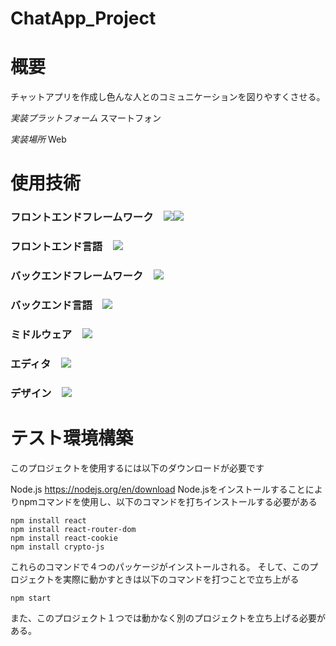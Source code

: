 # ChatApp_Project

# 概要
チャットアプリを作成し色んな人とのコミュニケーションを図りやすくさせる。

*実装プラットフォーム*
スマートフォン

*実装場所*
Web

# 使用技術
### フロントエンドフレームワーク　<img src="https://img.shields.io/badge/-React-61DAFB.svg?logo=react&style=plastic"><img src="https://img.shields.io/badge/-Node.js-339933.svg?logo=node.js&style=plastic">
### フロントエンド言語　<img src="https://img.shields.io/badge/-Javascript-F7DF1E.svg?logo=javascript&style=plastic">
### バックエンドフレームワーク　<img src="https://img.shields.io/badge/-ASP.NET-AA40FF.svg?logo=.NET&style=plastic">
### バックエンド言語　<img src="https://img.shields.io/badge/-Cshape-47EE48.svg?logo=Csharp&style=plastic">
### ミドルウェア　<img src="https://img.shields.io/badge/-Mongodb-47A248.svg?logo=mongodb&style=plastic">
### エディタ　<img src="https://img.shields.io/badge/-Visualstudiocode-007ACC.svg?logo=visualstudiocode&style=plastic">
### デザイン　<img src="https://img.shields.io/badge/-Figma-F24E1E.svg?logo=figma&style=plastic">


# テスト環境構築
このプロジェクトを使用するには以下のダウンロードが必要です

Node.js     https://nodejs.org/en/download
Node.jsをインストールすることによりnpmコマンドを使用し、以下のコマンドを打ちインストールする必要がある
```
npm install react
npm install react-router-dom
npm install react-cookie
npm install crypto-js
```

これらのコマンドで４つのパッケージがインストールされる。
そして、このプロジェクトを実際に動かすときは以下のコマンドを打つことで立ち上がる

```
npm start
```

また、このプロジェクト１つでは動かなく別のプロジェクトを立ち上げる必要がある。